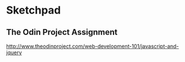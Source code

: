 # Sketchpad
## The Odin Project Assignment
http://www.theodinproject.com/web-development-101/javascript-and-jquery
